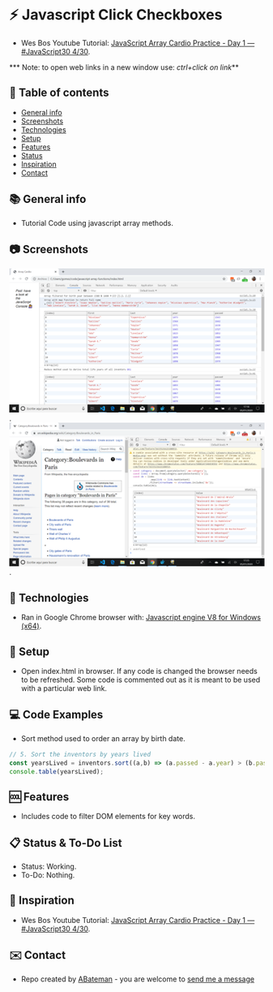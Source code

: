 # :zap: Javascript Click Checkboxes

* Wes Bos Youtube Tutorial: [JavaScript Array Cardio Practice - Day 1 — #JavaScript30 4/30](https://www.youtube.com/watch?v=HB1ZC7czKRs&list=PLu8EoSxDXHP6CGK4YVJhL_VWetA865GOH&index=4).

*** Note: to open web links in a new window use: _ctrl+click on link_**

## :page_facing_up: Table of contents

* [General info](#general-info)
* [Screenshots](#screenshots)
* [Technologies](#technologies)
* [Setup](#setup)
* [Features](#features)
* [Status](#status)
* [Inspiration](#inspiration)
* [Contact](#contact)

## :books: General info

* Tutorial Code using javascript array methods.

## :camera: Screenshots

![Example screenshot](./img/array.png).
![Example screenshot](./img/boulevard.png).

## :signal_strength: Technologies

* Ran in Google Chrome browser with: [Javascript engine V8 for Windows (x64)](https://v8.dev/).

## :floppy_disk: Setup

* Open index.html in browser. If any code is changed the browser needs to be refreshed. Some code is commented out as it is meant to be used with a particular web link.

## :computer: Code Examples

* Sort method used to order an array by birth date.

```javascript
// 5. Sort the inventors by years lived
const yearsLived = inventors.sort((a,b) => (a.passed - a.year) > (b.passed - b.year)? 1 : -1);
console.table(yearsLived);
```

## :cool: Features

*  Includes code to filter DOM elements for key words.

## :clipboard: Status & To-Do List

* Status: Working.
* To-Do: Nothing.

## :clap: Inspiration

* Wes Bos Youtube Tutorial: [JavaScript Array Cardio Practice - Day 1 — #JavaScript30 4/30](https://www.youtube.com/watch?v=HB1ZC7czKRs&list=PLu8EoSxDXHP6CGK4YVJhL_VWetA865GOH&index=4).

## :envelope: Contact

* Repo created by [ABateman](https://www.andrewbateman.org) - you are welcome to [send me a message](https://andrewbateman.org/contact)

